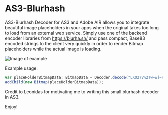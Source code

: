 # AS3-Blurhash

AS3-Blurhash Decoder for AS3 and Adobe AIR allows you to integrate beautiful image placeholders in your apps when the original takes too long to load from an external web service. Simply use one of the backend encoder libraries from https://blurha.sh/ and pass compact, Base83 encoded strings to the client very quickly in order to render Bitmap placeholders while the actual image is loading.

![Image of example](https://cdn.discordapp.com/attachments/310222402674229249/728483366097125386/unknown.png)

Example usage:

```actionscript
var placeHolderBitmapData: BitmapData = Decoder.decode("LKO2?V%2Tw=w]~RBVZRi};RPxuwH", 400, 200);
addChild(new Bitmap(placeHolderBitmapData));
```



Credit to Leonidas for motivating me to writing this small blurhash decoder in AS3.

Enjoy!
